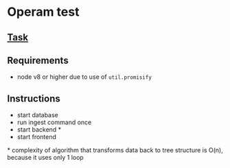 # Operam test

## [Task](task.md)

## Requirements

- node v8 or higher due to use of `util.promisify`

## Instructions

- start database
- run ingest command once
- start backend \*
- start frontend

\* complexity of algorithm that transforms data back to tree structure is O(n), because it uses only 1 loop
